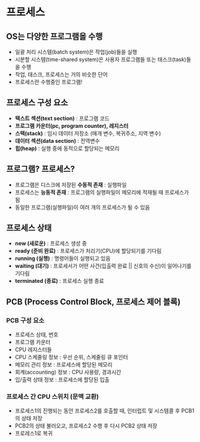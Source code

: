# 프로세스
## OS는 다양한 프로그램을 수행
- 일괄 처리 시스템(batch system)은 작업(job)들을 실행
- 시분할 시스템(time-shared system)은 사용자 프로그램들 또는 태스크(task)들을 수행
- 작업, 태스크, 프로세스는 거의 비슷한 단어
- 프로세스란 수행중인 프로그램!


## 프로세스 구성 요소
- **텍스트 섹션(text section)** : 프로그램 코드
- **프로그램 카운터(pc, program counter), 레지스터**
- **스택(stack)** : 임시 데이터 저장소 (매개 변수, 복귀주소, 지역 변수)
- **데이터 섹션(data section)** : 전역변수
- **힙(heap)** : 실행 중에 동적으로 할당되는 메모리
    

## 프로그램? 프로세스?
- 프로그램은 디스크에 저장된 **수동적 존재** : 실행파일
- 프로세스는 **능동적 존재** : 프로그램의 실행파일이 메모리에 적재될 때 프로세스가 됨
- 동일한 프로그램(실행파일)이 여러 개의 프로세스가 될 수 있음


## 프로세스 상태
- **new (새로운)** : 프로세스 생성 중
- **ready (준비 완료)** : 프로세스가 처리기(CPU)에 할당되기를 기다림
- **running (실행)** : 명령어들이 실행되고 있음
- **waiting (대기)** : 프로세서가 어떤 사건(입출력 완료 || 신호의 수신)이 일어나기를 기다림
- **terminated (종료)** : 프로세스 실행 종료


## PCB (Process Control Block, 프로세스 제어 블록)
### PCB 구성 요소
- 프로세스 상태, 번호
- 프로그램 카운터
- CPU 레지스터들
- CPU 스케줄링 정보 : 우선 순위, 스케줄링 큐 포인터
- 메모리 관리 정보 : 프로세스에 할당된 메모리
- 회계(accounting) 정보 : CPU 사용량, 경과시간
- 입/출력 상태 정보 : 프로세스에 할당된 입출


### 프로세스 간 CPU 스위치 (문맥 교환)
- 프로세스1의 진행되는 동안 프로세스2를 호출할 때, 인터럽트 및 시스템콜 후 PCB1의 상태 저장
- PCB2의 상태 불러오고, 프로세스2 수행 후 다시 PCB2 상태 저장
- 프로레스1로 복귀
